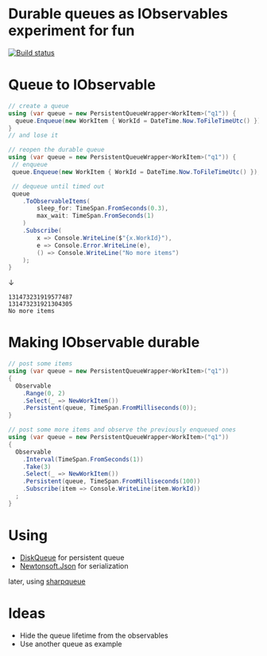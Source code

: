 # Durable queues as IObservables experiment for fun

[![Build status](https://ci.appveyor.com/api/projects/status/l82q9ukingqcb4j9/branch/master?svg=true)](https://ci.appveyor.com/project/d-led/persistent-observable-experiment/branch/master)

Queue to IObservable
====================

```c#
// create a queue
using (var queue = new PersistentQueueWrapper<WorkItem>("q1")) {
  queue.Enqueue(new WorkItem { WorkId = DateTime.Now.ToFileTimeUtc() });
}
// and lose it

// reopen the durable queue
using (var queue = new PersistentQueueWrapper<WorkItem>("q1")) {
 // enqueue
 queue.Enqueue(new WorkItem { WorkId = DateTime.Now.ToFileTimeUtc() });

 // dequeue until timed out
 queue
    .ToObservableItems(
        sleep_for: TimeSpan.FromSeconds(0.3),
        max_wait: TimeSpan.FromSeconds(1)
    )
    .Subscribe(
        x => Console.WriteLine($"{x.WorkId}"),
        e => Console.Error.WriteLine(e),
        () => Console.WriteLine("No more items")
    );
}
```

&darr;

```
131473231919577487
131473231921304305
No more items
```

Making IObservable durable
==========================

```c#
// post some items
using (var queue = new PersistentQueueWrapper<WorkItem>("q1"))
{
  Observable
    .Range(0, 2)
    .Select(_ => NewWorkItem())
    .Persistent(queue, TimeSpan.FromMilliseconds(0));
}

// post some more items and observe the previously enqueued ones
using (var queue = new PersistentQueueWrapper<WorkItem>("q1"))
{
  Observable
    .Interval(TimeSpan.FromSeconds(1))
    .Take(3)
    .Select(_ => NewWorkItem())
    .Persistent(queue, TimeSpan.FromMilliseconds(100))
    .Subscribe(item => Console.WriteLine(item.WorkId))
  ;
}
```


Using
=====

* [DiskQueue](https://github.com/i-e-b/DiskQueue) for persistent queue
* [Newtonsoft.Json](https://github.com/JamesNK/Newtonsoft.Json) for serialization

later, using [sharpqueue](https://github.com/sharptools/sharpqueue)

Ideas
=====

* Hide the queue lifetime from the observables
* Use another queue as example

